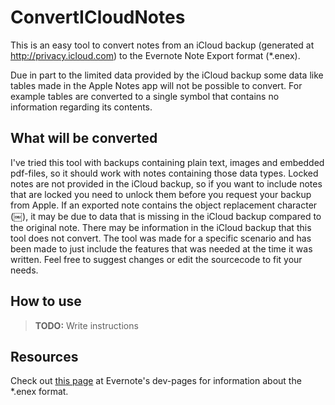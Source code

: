 # ConvertICloudNotes
This is an easy tool to convert notes from an iCloud backup (generated at <http://privacy.icloud.com>) to the Evernote Note Export format (*.enex).

Due in part to the limited data provided by the iCloud backup some data like tables made in the Apple Notes app will not be possible to convert. For example tables are converted to a single symbol that contains no information regarding its contents.

## What will be converted
I've tried this tool with backups containing plain text, images and embedded pdf-files, so it should work with notes containing those data types. Locked notes are not provided in the iCloud backup, so if you want to include notes that are locked you need to unlock them before you request your backup from Apple.
If an exported note contains the object replacement character (￼), it may be due to data that is missing in the iCloud backup compared to the original note. 
There may be information in the iCloud backup that this tool does not convert. The tool was made for a specific scenario and has been made to just include the features that was needed at the time it was written. Feel free to suggest changes or edit the sourcecode to fit your needs. 

## How to use
> **TODO:** Write instructions

## Resources 
Check out [this page](https://dev.evernote.com/doc/articles/enml.php) at Evernote's dev-pages for information about the *.enex format.
